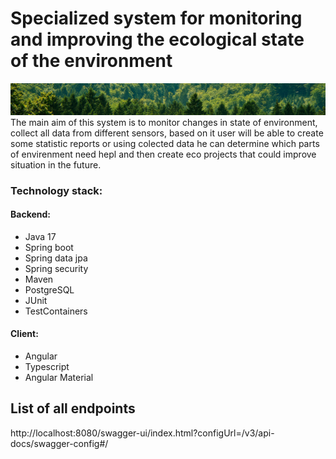 # Specialized system for monitoring and improving the ecological state of the environment
![img.png](img.png)
The main aim of this system is to monitor changes in state of environment, collect all data from different sensors, based on it user will be able to create some statistic reports or using colected data he can determine which parts of envirenment need hepl and then create eco projects that could improve situation in the future.

### Technology stack:
#### Backend:
- Java 17
- Spring boot
- Spring data jpa
- Spring security
- Maven
- PostgreSQL
- JUnit
- TestContainers
#### Client:
- Angular
- Typescript
- Angular Material

## List of all endpoints
http://localhost:8080/swagger-ui/index.html?configUrl=/v3/api-docs/swagger-config#/